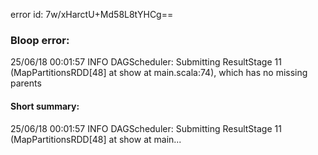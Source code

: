 error id: 7w/xHarctU+Md58L8tYHCg==
### Bloop error:

25/06/18 00:01:57 INFO DAGScheduler: Submitting ResultStage 11 (MapPartitionsRDD[48] at show at main.scala:74), which has no missing parents
#### Short summary: 

25/06/18 00:01:57 INFO DAGScheduler: Submitting ResultStage 11 (MapPartitionsRDD[48] at show at main...